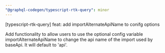 ```yaml
---
"@graphql-codegen/typescript-rtk-query": minor
---
```


[typescript-rtk-query] feat: add importAlternateApiName to conifg options

Add functionality to allow users to use the optional config variable importAlternateApiName to change the api name of the import used by baseApi. It will default to 'api'.
